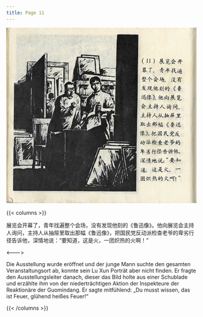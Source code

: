 ```yaml
---
title: Page 11
---
```


![luxun front](../../../images/luxun/YifuMukeDeGushi/12-page-00001.jpg)

{{< columns >}}

展览会开幕了，青年找遍整个会场，没有发现他刻的《鲁迅像》。他向展览会主持人询问，主持人从抽屉里取出那幅《鲁迅像》，把国民党反动派检查老爷的卑劣行径告诉他，深情地说：“要知道，这是火，一团炽热的火啊！”

<--->

Die Ausstellung wurde eröffnet und der junge Mann suchte den gesamten Veranstaltungsort ab, konnte sein Lu Xun Porträt aber nicht finden. Er fragte den Ausstellungsleiter danach, dieser das Bild holte aus einer Schublade und erzählte ihm von der niederträchtigen Aktion der Inspekteure der Reaktionäre der Guomindang. Er sagte mitfühlend: „Du musst wissen, das ist Feuer, glühend heißes Feuer!“

{{< /columns >}}